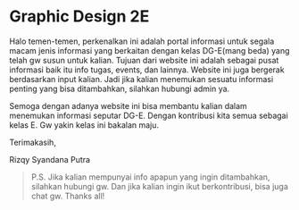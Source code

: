 # Graphic Design 2E

Halo temen-temen, perkenalkan ini adalah portal informasi untuk segala macam jenis informasi yang berkaitan dengan kelas DG-E(mang beda) yang telah gw susun untuk kalian. Tujuan dari website ini adalah sebagai pusat informasi baik itu info tugas, events, dan lainnya. Website ini juga bergerak berdasarkan input kalian. Jadi jika kalian menemukan sesuatu informasi penting yang bisa ditambahkan, silahkan hubungi admin ya.

Semoga dengan adanya website ini bisa membantu kalian dalam menemukan informasi seputar DG-E. Dengan kontribusi kita semua sebagai kelas E. Gw yakin kelas ini bakalan maju.

Terimakasih,

Rizqy Syandana Putra

> P.S. Jika kalian mempunyai info apapun yang ingin ditambahkan, silahkan hubungi gw. Dan jika kalian ingin ikut berkontribusi, bisa juga chat gw. Thanks all!